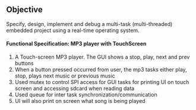 ## Objective

Specify, design, implement and debug a multi-task (multi-threaded) embedded project using a real-time operating system.


#### Functional Specification: MP3 player with TouchScreen

1. A Touch-screen MP3 player. The GUI shows a stop, play, next and prev buttons
2. When a button pressed occurred from user, the mp3 tasks either play, stop, plays next music or previous music
3. Used mutex to control SPI access for GUI tasks for printing UI on touch screen and accessing sdcard when reading data
4. Used queue for inter task synchronization/communication
5. UI will also print on screen what song is being played


